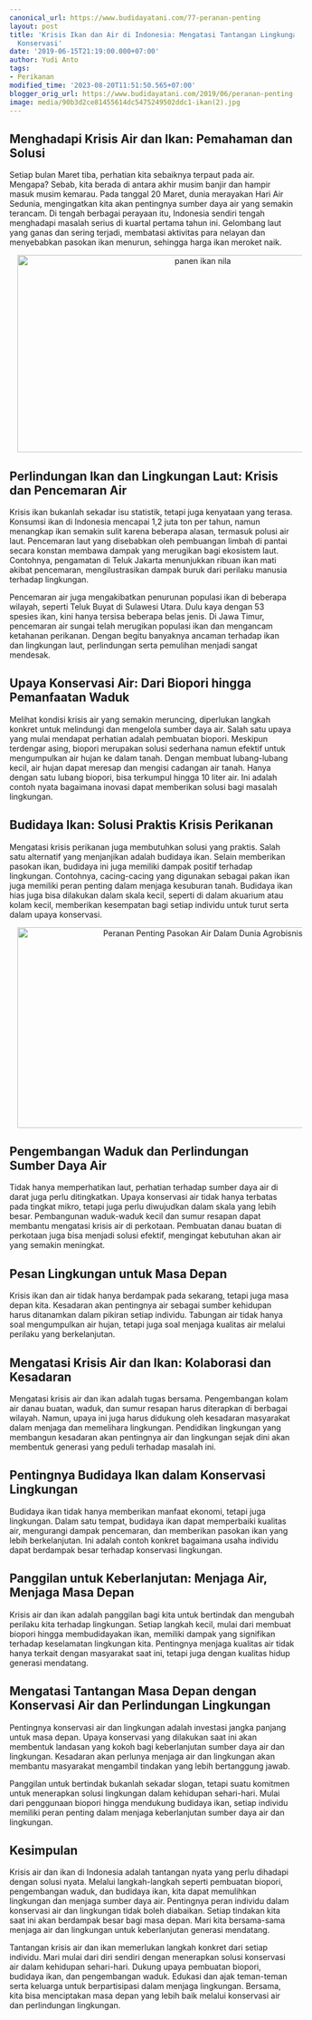 ```yaml
---
canonical_url: https://www.budidayatani.com/77-peranan-penting
layout: post
title: 'Krisis Ikan dan Air di Indonesia: Mengatasi Tantangan Lingkungan dengan Upaya
  Konservasi'
date: '2019-06-15T21:19:00.000+07:00'
author: Yudi Anto
tags:
- Perikanan
modified_time: '2023-08-20T11:51:50.565+07:00'
blogger_orig_url: https://www.budidayatani.com/2019/06/peranan-penting-pasokan-air-dalam-dunia.html
image: media/90b3d2ce81455614dc5475249502ddc1-ikan(2).jpg
---
```

<h2>Menghadapi Krisis Air dan Ikan: Pemahaman dan Solusi</h2><p>Setiap bulan Maret tiba, perhatian kita sebaiknya terpaut pada air. Mengapa? Sebab, kita berada di antara akhir musim banjir dan hampir masuk musim kemarau. Pada tanggal 20 Maret, dunia merayakan Hari Air Sedunia, mengingatkan kita akan pentingnya sumber daya air yang semakin terancam. Di tengah berbagai perayaan itu, Indonesia sendiri tengah menghadapi masalah serius di kuartal pertama tahun ini. Gelombang laut yang ganas dan sering terjadi, membatasi aktivitas para nelayan dan menyebabkan pasokan ikan menurun, sehingga harga ikan meroket naik.</p><div class="separator" style="clear: both; text-align: center;"><a href="https://blogger.googleusercontent.com/img/b/R29vZ2xl/AVvXsEhKuFMELxJAGyeiGPkgbXncWFtFTJgi9LEaDZbF8mc4G5wv0LoZLKlDNqa4MPCQp_rtPY1QuoYzfQIgcSPJ47tioVX8-ilCq1EBvoqt2FhmL906X10tKMvWAwruo355XJMdr8skW07nU_tZflZ_Y0Da12pas81fSs8hoy_Ij5_wFC7yQCrUssEesH9j6TLh/s2212/ikan(2).jpg" imageanchor="1" style="margin-left: 1em; margin-right: 1em;"><img alt="panen ikan nila" border="0" data-original-height="1200" data-original-width="2212" height="348" src="https://blogger.googleusercontent.com/img/b/R29vZ2xl/AVvXsEhKuFMELxJAGyeiGPkgbXncWFtFTJgi9LEaDZbF8mc4G5wv0LoZLKlDNqa4MPCQp_rtPY1QuoYzfQIgcSPJ47tioVX8-ilCq1EBvoqt2FhmL906X10tKMvWAwruo355XJMdr8skW07nU_tZflZ_Y0Da12pas81fSs8hoy_Ij5_wFC7yQCrUssEesH9j6TLh/w640-h348/ikan(2).jpg" width="640" /></a></div><h2>Perlindungan Ikan dan Lingkungan Laut: Krisis dan Pencemaran Air</h2><p>Krisis ikan bukanlah sekadar isu statistik, tetapi juga kenyataan yang terasa. Konsumsi ikan di Indonesia mencapai 1,2 juta ton per tahun, namun menangkap ikan semakin sulit karena beberapa alasan, termasuk polusi air laut. Pencemaran laut yang disebabkan oleh pembuangan limbah di pantai secara konstan membawa dampak yang merugikan bagi ekosistem laut. Contohnya, pengamatan di Teluk Jakarta menunjukkan ribuan ikan mati akibat pencemaran, mengilustrasikan dampak buruk dari perilaku manusia terhadap lingkungan.</p><p>Pencemaran air juga mengakibatkan penurunan populasi ikan di beberapa wilayah, seperti Teluk Buyat di Sulawesi Utara. Dulu kaya dengan 53 spesies ikan, kini hanya tersisa beberapa belas jenis. Di Jawa Timur, pencemaran air sungai telah merugikan populasi ikan dan mengancam ketahanan perikanan. Dengan begitu banyaknya ancaman terhadap ikan dan lingkungan laut, perlindungan serta pemulihan menjadi sangat mendesak.</p><h2>Upaya Konservasi Air: Dari Biopori hingga Pemanfaatan Waduk</h2><p>Melihat kondisi krisis air yang semakin meruncing, diperlukan langkah konkret untuk melindungi dan mengelola sumber daya air. Salah satu upaya yang mulai mendapat perhatian adalah pembuatan biopori. Meskipun terdengar asing, biopori merupakan solusi sederhana namun efektif untuk mengumpulkan air hujan ke dalam tanah. Dengan membuat lubang-lubang kecil, air hujan dapat meresap dan mengisi cadangan air tanah. Hanya dengan satu lubang biopori, bisa terkumpul hingga 10 liter air. Ini adalah contoh nyata bagaimana inovasi dapat memberikan solusi bagi masalah lingkungan.</p><h2>Budidaya Ikan: Solusi Praktis Krisis Perikanan</h2><p>Mengatasi krisis perikanan juga membutuhkan solusi yang praktis. Salah satu alternatif yang menjanjikan adalah budidaya ikan. Selain memberikan pasokan ikan, budidaya ini juga memiliki dampak positif terhadap lingkungan. Contohnya, cacing-cacing yang digunakan sebagai pakan ikan juga memiliki peran penting dalam menjaga kesuburan tanah. Budidaya ikan hias juga bisa dilakukan dalam skala kecil, seperti di dalam akuarium atau kolam kecil, memberikan kesempatan bagi setiap individu untuk turut serta dalam upaya konservasi.</p><div class="separator" style="clear: both; text-align: center;"><a href="https://blogger.googleusercontent.com/img/b/R29vZ2xl/AVvXsEg1OxUeFouyNfEMSDi6mgwedBWBzIFY6QlVx76Nnc8T-RzrqB2CqimF5wZaNP_CBFNORoFTJpCaKSQ40JXvEZ9V3skv2P4Lc1hXuO19w4j0WTZ1pEIpb3R4W6MgHoEiB_y4J9n_tvqZw90Zo2Pz4_NPlnKdQ3uWF2uwqlkQyXUHGVe6SKqkOPl_ir9mue9b/s2168/kolam(6).jpg" imageanchor="1" style="margin-left: 1em; margin-right: 1em;"><img alt="Peranan Penting Pasokan Air Dalam Dunia Agrobisnis" border="0" data-original-height="1200" data-original-width="2168" height="354" src="https://blogger.googleusercontent.com/img/b/R29vZ2xl/AVvXsEg1OxUeFouyNfEMSDi6mgwedBWBzIFY6QlVx76Nnc8T-RzrqB2CqimF5wZaNP_CBFNORoFTJpCaKSQ40JXvEZ9V3skv2P4Lc1hXuO19w4j0WTZ1pEIpb3R4W6MgHoEiB_y4J9n_tvqZw90Zo2Pz4_NPlnKdQ3uWF2uwqlkQyXUHGVe6SKqkOPl_ir9mue9b/w640-h354/kolam(6).jpg" width="640" /></a></div><h2>Pengembangan Waduk dan Perlindungan Sumber Daya Air</h2><p>Tidak hanya memperhatikan laut, perhatian terhadap sumber daya air di darat juga perlu ditingkatkan. Upaya konservasi air tidak hanya terbatas pada tingkat mikro, tetapi juga perlu diwujudkan dalam skala yang lebih besar. Pembangunan waduk-waduk kecil dan sumur resapan dapat membantu mengatasi krisis air di perkotaan. Pembuatan danau buatan di perkotaan juga bisa menjadi solusi efektif, mengingat kebutuhan akan air yang semakin meningkat.</p><h2>Pesan Lingkungan untuk Masa Depan</h2><p>Krisis ikan dan air tidak hanya berdampak pada sekarang, tetapi juga masa depan kita. Kesadaran akan pentingnya air sebagai sumber kehidupan harus ditanamkan dalam pikiran setiap individu. Tabungan air tidak hanya soal mengumpulkan air hujan, tetapi juga soal menjaga kualitas air melalui perilaku yang berkelanjutan.</p><h2>Mengatasi Krisis Air dan Ikan: Kolaborasi dan Kesadaran</h2><p>Mengatasi krisis air dan ikan adalah tugas bersama. Pengembangan kolam air danau buatan, waduk, dan sumur resapan harus diterapkan di berbagai wilayah. Namun, upaya ini juga harus didukung oleh kesadaran masyarakat dalam menjaga dan memelihara lingkungan. Pendidikan lingkungan yang membangun kesadaran akan pentingnya air dan lingkungan sejak dini akan membentuk generasi yang peduli terhadap masalah ini.</p><h2>Pentingnya Budidaya Ikan dalam Konservasi Lingkungan</h2><p>Budidaya ikan tidak hanya memberikan manfaat ekonomi, tetapi juga lingkungan. Dalam satu tempat, budidaya ikan dapat memperbaiki kualitas air, mengurangi dampak pencemaran, dan memberikan pasokan ikan yang lebih berkelanjutan. Ini adalah contoh konkret bagaimana usaha individu dapat berdampak besar terhadap konservasi lingkungan.</p><h2>Panggilan untuk Keberlanjutan: Menjaga Air, Menjaga Masa Depan</h2><p>Krisis air dan ikan adalah panggilan bagi kita untuk bertindak dan mengubah perilaku kita terhadap lingkungan. Setiap langkah kecil, mulai dari membuat biopori hingga membudidayakan ikan, memiliki dampak yang signifikan terhadap keselamatan lingkungan kita. Pentingnya menjaga kualitas air tidak hanya terkait dengan masyarakat saat ini, tetapi juga dengan kualitas hidup generasi mendatang.</p><h2>Mengatasi Tantangan Masa Depan dengan Konservasi Air dan Perlindungan Lingkungan</h2><p>Pentingnya konservasi air dan lingkungan adalah investasi jangka panjang untuk masa depan. Upaya konservasi yang dilakukan saat ini akan membentuk landasan yang kokoh bagi keberlanjutan sumber daya air dan lingkungan. Kesadaran akan perlunya menjaga air dan lingkungan akan membantu masyarakat mengambil tindakan yang lebih bertanggung jawab.</p><p>Panggilan untuk bertindak bukanlah sekadar slogan, tetapi suatu komitmen untuk menerapkan solusi lingkungan dalam kehidupan sehari-hari. Mulai dari penggunaan biopori hingga mendukung budidaya ikan, setiap individu memiliki peran penting dalam menjaga keberlanjutan sumber daya air dan lingkungan.</p><h2>Kesimpulan</h2><p>Krisis air dan ikan di Indonesia adalah tantangan nyata yang perlu dihadapi dengan solusi nyata. Melalui langkah-langkah seperti pembuatan biopori, pengembangan waduk, dan budidaya ikan, kita dapat memulihkan lingkungan dan menjaga sumber daya air. Pentingnya peran individu dalam konservasi air dan lingkungan tidak boleh diabaikan. Setiap tindakan kita saat ini akan berdampak besar bagi masa depan. Mari kita bersama-sama menjaga air dan lingkungan untuk keberlanjutan generasi mendatang.</p><p>Tantangan krisis air dan ikan memerlukan langkah konkret dari setiap individu. Mari mulai dari diri sendiri dengan menerapkan solusi konservasi air dalam kehidupan sehari-hari. Dukung upaya pembuatan biopori, budidaya ikan, dan pengembangan waduk. Edukasi dan ajak teman-teman serta keluarga untuk berpartisipasi dalam menjaga lingkungan. Bersama, kita bisa menciptakan masa depan yang lebih baik melalui konservasi air dan perlindungan lingkungan.</p>